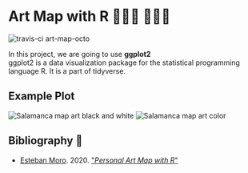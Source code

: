 # Art Map with R 👩🏻‍🎨 🧑🏻‍🎨

![travis-ci art-map-octo](https://travis-ci.com/vjsantojaca/art-map-octo.svg?branch=main)

In this project, we are going to use **ggplot2**  
ggplot2 is a data visualization package for the statistical programming language R. It is a part of tidyverse.

## Example Plot
![Salamanca map art black and white](plots/salamanca_500_white_black.png "Salamanca map art black and white")
![Salamanca map art color](plots/salamanca_500_colors.png "Salamanca map art colors")
## Bibliography 📘
- [Esteban Moro](https://github.com/emoro). 2020. ["*Personal Art Map with R*"](http://estebanmoro.org/post/2020-10-19-personal-art-map-with-r/)